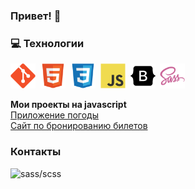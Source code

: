 ### Привет! 👋

### 💻 Технологии <br>
<div>
  <img src="https://github.com/devicons/devicon/blob/master/icons/git/git-original.svg" title="git" alt="git" width="40" height="40"/>&nbsp
  <img src="https://github.com/devicons/devicon/blob/master/icons/html5/html5-original.svg" title="html5" alt="html5" width="40" height="40"/>&nbsp
  <img src="https://github.com/devicons/devicon/blob/master/icons/css3/css3-original.svg" title="css" alt="css" width="40" height="40"/>&nbsp
  <img src="https://github.com/devicons/devicon/blob/master/icons/javascript/javascript-original.svg" title="javascript" alt="javascript" width="40" height="40"/>&nbsp
<img src="https://github.com/devicons/devicon/blob/master/icons/bootstrap/bootstrap-plain.svg" title ="bootstrap" alt="bootstrap" width="40" height="40"/>&nbsp
  <img src="https://github.com/devicons/devicon/blob/master/icons/sass/sass-original.svg" title="sass/scss" alt="sass/scss" width="40" height="40"/>&nbsp;
 
  <!-- <img src="https://github.com/devicons/devicon/blob/master/icons/redux/redux-original.svg" title="redux" alt="redux" width="40" height="40"/>&nbsp; -->
</div>

<b>Мои проекты на javascript </b> <br>
[Приложение погоды](https://github.com/hitman46923/Weather-App) <br>
[Сайт по бронированию билетов](https://github.com/hitman46923/js-cp-diploma-edited)

### Контакты

  <div id="badges">
   


  <img src="https://github.com/hitman46923/hitman46923/assets/38830802/6360c467-85ef-41d0-9fb4-451207f9fe88"
 title="sass/scss" alt="sass/scss" width="40" height="40"/>&nbsp;




  </div>



